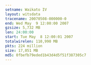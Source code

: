 ```yaml
---
setname: Waikato IV
layout: witsdata
tracename: 20070508-000000-0
end: Wed May  9 12:00:00 2007
gzsize: 5,732 MB
len: 24:00:00
start: Tue May  8 12:00:01 2007
totalwirelen: 110,990 MB
pkts: 224 million
size: 17,051 MB
md5: 0fbefb79eded1b43d4d5f51f387305c7
---
```


